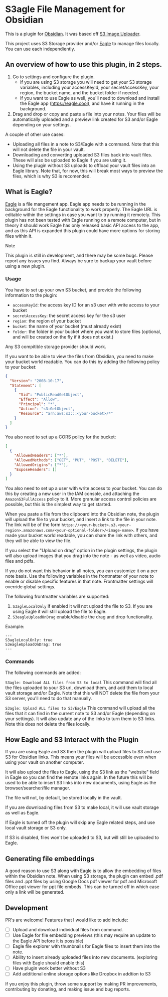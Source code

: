 # S3agle File Management for Obsidian

This is a plugin for [Obsidian](https://obsidian.md). It was based off [S3 Image Uploader](https://github.com/jvsteiner/s3-image-uploader).

This project uses S3 Storage provider and/or [Eagle](https://eagle.cool/) to manage files locally. You can use each independiently.

## An overview of how to use this plugin, in 2 steps.

1. Go to settings and configure the plugin.
   - If you are using S3 storage you will need to get your S3 storage variables, including your accessKeyId, your secretAccessKey, your region, the bucket name, and the bucket folder if needed.
   - If you want to use Eagle as well, you'll need to download and install the Eagle app (https://eagle.cool), and have it running in the background.
2. Drag and drop or copy and paste a file into your notes. Your files will be automatically uploaded and a preview link created for S3 and/or Eagle depending on your settings.

A couple of other use cases:

- Uploading all files in a note to S3/Eagle with a command. Note that this will not delete the file in your vault.
- Downloading and converting uploaded S3 files back into vault files. These will also be uploaded to Eagle if you are using it.
- Using the plugin without S3 uploads to offload your vault files into an Eagle library. Note that, for now, this will break most ways to preview the files, which is why S3 is recomended.

## What is Eagle?

[Eagle](https://eagle.cool/) is a file mangement app. Eagle app needs to be running in the background for the Eagle functionality to work properly. The Eagle URL is editable within the settings in case you want to try running it remotely. This plugin has not been tested with Eagle running on a remote computer, but in theory it should work Eagle has only released basic API access to the app, and as this API is expanded this plugin could have more options for storing files within it.

> [!NOTE]
> This plugin is still in development, and there may be some bugs. Please report any issues you find. Always be sure to backup your vault before using a new plugin.

### Usage

You have to set up your own S3 bucket, and provide the following information to the plugin:

- `accessKeyId`: the access key ID for an s3 user with write access to your bucket
- `secretAccessKey`: the secret access key for the s3 user
- `region`: the region of your bucket
- `bucket`: the name of your bucket (must already exist)
- `folder`: the folder in your bucket where you want to store files (optional, and will be created on the fly if it does not exist.)

Any S3 compitible storage provider should work.

If you want to be able to view the files from Obsidian, you need to make your bucket world readable. You can do this by adding the following policy to your bucket:

```json
{
  "Version": "2008-10-17",
  "Statement": [
    {
      "Sid": "PublicReadGetObject",
      "Effect": "Allow",
      "Principal": "*",
      "Action": "s3:GetObject",
      "Resource": "arn:aws:s3:::<your-bucket>/*"
    }
  ]
}
```

You also need to set up a CORS policy for the bucket:

```json
[
  {
    "AllowedHeaders": ["*"],
    "AllowedMethods": ["GET", "PUT", "POST", "DELETE"],
    "AllowedOrigins": ["*"],
    "ExposeHeaders": []
  }
]
```

You also need to set up a user with write access to your bucket. You can do this by creating a new user in the IAM console, and attaching the `AmazonS3FullAccess` policy to it. More granular access control policies are possible, but this is the simplest way to get started.

When you paste a file from the clipboard into the Obsidian note, the plugin will upload the file to your bucket, and insert a link to the file in your note. The link will be of the form `https://<your-bucket>.s3.<your-region>.amazonaws.com/<your-optional-folder>/<image-name>`. If you have made your bucket world readable, you can share the link with others, and they will be able to view the file.

If you select the "Upload on drag" option in the plugin settings, the plugin will also upload images that you drag into the note - as well as video, audio files and pdfs.

If you do not want this behavior in all notes, you can customize it on a per note basis.
Use the following variables in the frontmatter of your note to enable or disable specific features in that note. Frontmatter settings will override global settings.

The following frontmatter variables are supported:

1. `S3agleLocalOnly` if enabled it will not upload the file to S3. If you are using Eagle it will still upload the file to Eagle.
2. `S3eagleUploadOnDrag` enable/disable the drag and drop functionality.

Example:

```
---
S3agleLocalOnly: true
S3eagleUploadOnDrag: true
---
```

### Commands

The following commands are added:

`S3agle: Download ALL files from S3 to local`
This command will find all the files uploaded to your S3 url, download them, and add them to local vault storage and/or Eagle. Note that this will NOT delete the file from your S3 server, you'll need to do that manually.

`S3agle: Upload ALL files to S3/Eagle`
This command will upload all the files that it can find in the current note to S3 and/or Eagle (depending on your settings). It will also update any of the links to turn them to S3 links. Note this does not delete the files locally.

## How Eagle and S3 Interact with the Plugin

If you are using Eagle and S3 then the plugin will upload files to S3 and use S3 for Obsidian links. This means your files will be accessible even when using your vault on another computer.

It will also upload the files to Eagle, using the S3 link as the "website" field in Eagle so you can find the remote links again. In the future this will be used to be able to insert S3 links into new documents, using Eagle as the browser/searcher/file manager.

The file will not, by default, be stored locally in the vault.

If you are downloading files from S3 to make local, it will use vault storage as well as Eagle.

If Eagle is turned off the plugin will skip any Eagle related steps, and use local vault storage or S3 only.

If S3 is disabled, files won't be uploaded to S3, but will still be uploaded to Eagle.

## Generating file embeddings

A good reason to use S3 along with Eagle is to allow the embedding of files within the Obsidian note. When using S3 storage, the plugin can embed .pdf files and .ppt files by using Google Docs pdf viewer for pdf and Microsoft Office ppt viewer for ppt file embeds. This can be turned off in which case only a link will be generated.

## Development

PR's are welcome! Features that I would like to add include:

- [ ] Upload and download individual files from command.
- [ ] Use Eagle for file embedding previews (this may require an update to the Eagle API before it is possible)
- [ ] Eagle file explorer with thumbnails for Eagle files to insert them into the note.
- [ ] Ability to insert already uploaded files into new documents. (exploring files with Eagle should enable this)
- [ ] Have plugin work better without S3
- [ ] Add additional online storage options like Dropbox in addtion to S3

If you enjoy this plugin, throw some support by making PR improvements, contributing by donating, and making issue and bug reports.
